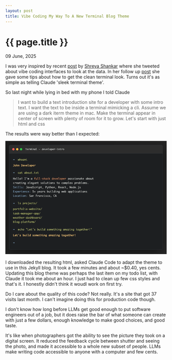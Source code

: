 ```yaml
---
layout: post
title: Vibe Coding My Way To A New Terminal Blog Theme
---
```


# {{ page.title }}

<p class="meta">09 June, 2025</p>

I was very inspired by recent [post](https://x.com/sh_reya/status/1931119169929703827) by [Shreya Shankar](https://x.com/sh_reya/status/1931400666003784008) where she tweeted about vibe coding interfaces to look at the data. In her follow up [post](https://x.com/sh_reya/status/1931400666003784008) she gave some tips about how to get the clean terminal look. Turns out it's as simple as telling Claude 'sleek terminal theme'.

So last night while lying in bed with my phone I told Claude

> I want to build a text introduction site for a developer with some intro text. I want the text to be inside a terminal mimicking a cli. Assume we are using a dark iterm theme in mac. Make the terminal appear in center of screen with plenty of room for it to grow. Let's start with just html and css

The results were way better than I expected:

![](/assets/claude-terminal-developer.png)

I downloaded the resulting html, asked Claude Code to adapt the theme to use in this Jekyll blog. It took a few minutes and about ~$0.40, yes cents. Updating this blog theme was perhaps the last item on my todo list, with Claude it took me about an hour. I just had to clean up few css styles and that's it. I honestly didn't think it woudl work on first try.

Do I care about the quality of this code? Not really. It's a site that got 37 visits last month. I can't imagine doing this for production code though.

I don't know how long before LLMs get good enough to put software engineers out of a job, but it does raise the bar of what someone can create with just a few dollars, enough knowledge to make good choices, and good taste.

It's like when photographers got the ability to see the picture they took on a digital screen. It reduced the feedback cycle between shutter and seeing the photo, and made it accessible to a whole new subset of people. LLMs make writing code accessible to anyone with a computer and few cents.
